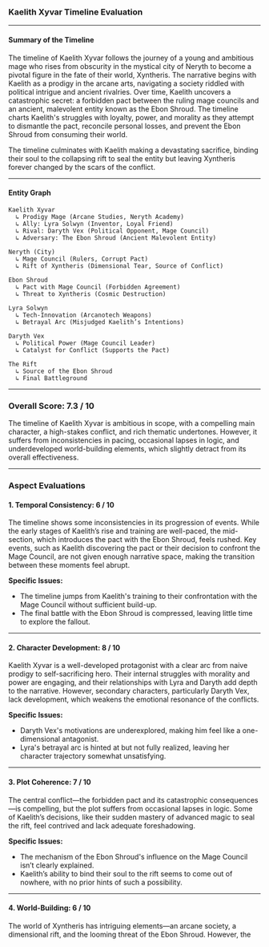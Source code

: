 ### Kaelith Xyvar Timeline Evaluation

---

#### **Summary of the Timeline**
The timeline of Kaelith Xyvar follows the journey of a young and ambitious mage who rises from obscurity in the mystical city of Neryth to become a pivotal figure in the fate of their world, Xyntheris. The narrative begins with Kaelith as a prodigy in the arcane arts, navigating a society riddled with political intrigue and ancient rivalries. Over time, Kaelith uncovers a catastrophic secret: a forbidden pact between the ruling mage councils and an ancient, malevolent entity known as the Ebon Shroud. The timeline charts Kaelith's struggles with loyalty, power, and morality as they attempt to dismantle the pact, reconcile personal losses, and prevent the Ebon Shroud from consuming their world. 

The timeline culminates with Kaelith making a devastating sacrifice, binding their soul to the collapsing rift to seal the entity but leaving Xyntheris forever changed by the scars of the conflict.

---

#### **Entity Graph**

```plaintext
Kaelith Xyvar
  ↳ Prodigy Mage (Arcane Studies, Neryth Academy)
  ↳ Ally: Lyra Solwyn (Inventor, Loyal Friend)
  ↳ Rival: Daryth Vex (Political Opponent, Mage Council)
  ↳ Adversary: The Ebon Shroud (Ancient Malevolent Entity)

Neryth (City)
  ↳ Mage Council (Rulers, Corrupt Pact)
  ↳ Rift of Xyntheris (Dimensional Tear, Source of Conflict)

Ebon Shroud
  ↳ Pact with Mage Council (Forbidden Agreement)
  ↳ Threat to Xyntheris (Cosmic Destruction)

Lyra Solwyn
  ↳ Tech-Innovation (Arcanotech Weapons)
  ↳ Betrayal Arc (Misjudged Kaelith’s Intentions)

Daryth Vex
  ↳ Political Power (Mage Council Leader)
  ↳ Catalyst for Conflict (Supports the Pact)

The Rift
  ↳ Source of the Ebon Shroud
  ↳ Final Battleground
```

---

### **Overall Score: 7.3 / 10**

The timeline of Kaelith Xyvar is ambitious in scope, with a compelling main character, a high-stakes conflict, and rich thematic undertones. However, it suffers from inconsistencies in pacing, occasional lapses in logic, and underdeveloped world-building elements, which slightly detract from its overall effectiveness.

---

### **Aspect Evaluations**

#### **1. Temporal Consistency: 6 / 10**
The timeline shows some inconsistencies in its progression of events. While the early stages of Kaelith’s rise and training are well-paced, the mid-section, which introduces the pact with the Ebon Shroud, feels rushed. Key events, such as Kaelith discovering the pact or their decision to confront the Mage Council, are not given enough narrative space, making the transition between these moments feel abrupt.

**Specific Issues:**
- The timeline jumps from Kaelith's training to their confrontation with the Mage Council without sufficient build-up.
- The final battle with the Ebon Shroud is compressed, leaving little time to explore the fallout.

---

#### **2. Character Development: 8 / 10**
Kaelith Xyvar is a well-developed protagonist with a clear arc from naive prodigy to self-sacrificing hero. Their internal struggles with morality and power are engaging, and their relationships with Lyra and Daryth add depth to the narrative. However, secondary characters, particularly Daryth Vex, lack development, which weakens the emotional resonance of the conflicts.

**Specific Issues:**
- Daryth Vex's motivations are underexplored, making him feel like a one-dimensional antagonist.
- Lyra's betrayal arc is hinted at but not fully realized, leaving her character trajectory somewhat unsatisfying.

---

#### **3. Plot Coherence: 7 / 10**
The central conflict—the forbidden pact and its catastrophic consequences—is compelling, but the plot suffers from occasional lapses in logic. Some of Kaelith’s decisions, like their sudden mastery of advanced magic to seal the rift, feel contrived and lack adequate foreshadowing.

**Specific Issues:**
- The mechanism of the Ebon Shroud's influence on the Mage Council isn’t clearly explained.
- Kaelith’s ability to bind their soul to the rift seems to come out of nowhere, with no prior hints of such a possibility.

---

#### **4. World-Building: 6 / 10**
The world of Xyntheris has intriguing elements—an arcane society, a dimensional rift, and the looming threat of the Ebon Shroud. However, the